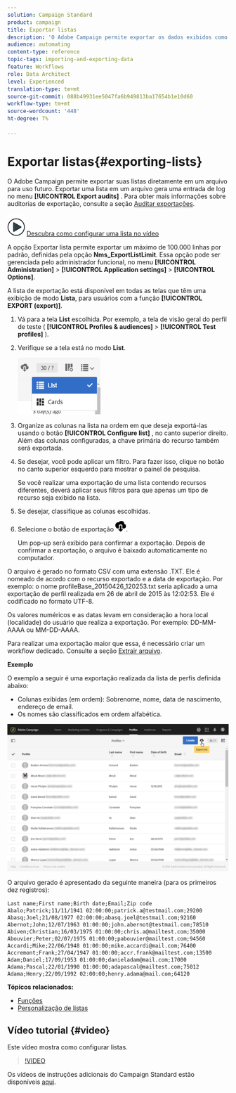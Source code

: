 ```yaml
---
solution: Campaign Standard
product: campaign
title: Exportar listas
description: 'O Adobe Campaign permite exportar os dados exibidos como listas de uma tela de visão geral diretamente em um arquivo para uso futuro. '
audience: automating
content-type: reference
topic-tags: importing-and-exporting-data
feature: Workflows
role: Data Architect
level: Experienced
translation-type: tm+mt
source-git-commit: 088b49931ee5047fa6b949813ba17654b1e10d60
workflow-type: tm+mt
source-wordcount: '448'
ht-degree: 7%

---
```



# Exportar listas{#exporting-lists}

O Adobe Campaign permite exportar suas listas diretamente em um arquivo para uso futuro. Exportar uma lista em um arquivo gera uma entrada de log no menu **[!UICONTROL Export audits]** . Para obter mais informações sobre auditorias de exportação, consulte a seção [Auditar exportações](../../administration/using/auditing-export-logs.md).

![](assets/do-not-localize/how-to-video.png) [Descubra como configurar uma lista no vídeo](#video)

A opção Exportar lista permite exportar um máximo de 100.000 linhas por padrão, definidas pela opção **Nms_ExportListLimit**. Essa opção pode ser gerenciada pelo administrador funcional, no menu **[!UICONTROL Administration]** > **[!UICONTROL Application settings]** > **[!UICONTROL Options]**.

A lista de exportação está disponível em todas as telas que têm uma exibição de modo **Lista**, para usuários com a função **[!UICONTROL EXPORT (export)]**.

1. Vá para a tela **List** escolhida. Por exemplo, a tela de visão geral do perfil de teste ( **[!UICONTROL Profiles & audiences]** > **[!UICONTROL Test profiles]** ).
1. Verifique se a tela está no modo **List**.

   ![](assets/export_list_mode_switch.png)

1. Organize as colunas na lista na ordem em que deseja exportá-las usando o botão **[!UICONTROL Configure list]** , no canto superior direito. Além das colunas configuradas, a chave primária do recurso também será exportada.
1. Se desejar, você pode aplicar um filtro. Para fazer isso, clique no botão no canto superior esquerdo para mostrar o painel de pesquisa.

   Se você realizar uma exportação de uma lista contendo recursos diferentes, deverá aplicar seus filtros para que apenas um tipo de recurso seja exibido na lista.

1. Se desejar, classifique as colunas escolhidas.
1. Selecione o botão de exportação ![](assets/exportlistbutton.png).

   Um pop-up será exibido para confirmar a exportação. Depois de confirmar a exportação, o arquivo é baixado automaticamente no computador.

O arquivo é gerado no formato CSV com uma extensão .TXT. Ele é nomeado de acordo com o recurso exportado e a data de exportação. Por exemplo: o nome profileBase_20150426_120253.txt seria aplicado a uma exportação de perfil realizada em 26 de abril de 2015 às 12:02:53. Ele é codificado no formato UTF-8.

Os valores numéricos e as datas levam em consideração a hora local (localidade) do usuário que realiza a exportação. Por exemplo: DD-MM-AAAA ou MM-DD-AAAA.

Para realizar uma exportação maior que essa, é necessário criar um workflow dedicado. Consulte a seção [Extrair arquivo](../../automating/using/extract-file.md).

**Exemplo**

O exemplo a seguir é uma exportação realizada da lista de perfis definida abaixo:

* Colunas exibidas (em ordem): Sobrenome, nome, data de nascimento, endereço de email.
* Os nomes são classificados em ordem alfabética.

![](assets/export_list_example1.png)

O arquivo gerado é apresentado da seguinte maneira (para os primeiros dez registros):

```
Last name;First name;Birth date;Email;Zip code
Abalo;Patrick;11/11/1941 02:00:00;patrick.a@testmail.com;29200
Abasq;Joel;21/08/1977 02:00:00;abasq.joel@testmail.com;92160
Abernot;John;12/07/1963 01:00:00;john.abernot@testmail.com;78510
Abiven;Christian;16/03/1975 01:00:00;chris.a@mailtest.com;35000
Abouvier;Peter;02/07/1975 01:00:00;pabouvier@mailtest.com;94560
Accardi;Mike;22/06/1948 01:00:00;mike.accardi@mail.com;76400
Accremont;Frank;27/04/1947 01:00:00;accr.frank@mailtest.com;13500
Adam;Daniel;17/09/1953 01:00:00;danieladam@mail.com;17000
Adama;Pascal;22/01/1990 01:00:00;adapascal@mailtest.com;75012
Adama;Henry;22/09/1992 02:00:00;henry.adama@mail.com;64120
```

**Tópicos relacionados:**

* [Funções](../../administration/using/list-of-roles.md)
* [Personalização de listas](../../start/using/customizing-lists.md)

## Vídeo tutorial {#video}

Este vídeo mostra como configurar listas.

>[!VIDEO](https://video.tv.adobe.com/v/25288/?quality=12)

Os vídeos de instruções adicionais do Campaign Standard estão disponíveis [aqui](https://experienceleague.adobe.com/docs/campaign-standard-learn/tutorials/overview.html?lang=pt-BR).
